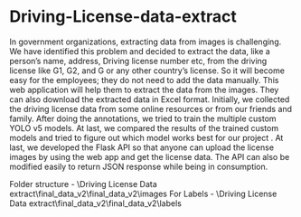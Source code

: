 # Driving-License-data-extract


In government organizations, extracting data from images is challenging. We have identified this problem and decided to extract the data, like a person’s name, address, Driving license number etc, from the driving license like G1, G2, and G or any other country’s license. So it will become easy for the employees; they do not need to add the data manually. This web application will help them to extract the data from the images. They can also download the extracted data in Excel format. 
Initially, we collected the driving license data from some online resources or from our friends and family. After doing the annotations, we tried to train the multiple custom YOLO v5 models. At last, we compared the results of the trained custom models and tried to figure out which model works best for our project . At last, we developed the Flask API so that anyone can upload the license images by using the web app and get the license data. The API can also be modified easily to return JSON response while being in consumption.

Folder structure - \Driving License Data extract\final_data_v2\final_data_v2\images
For Labels - \Driving License Data extract\final_data_v2\final_data_v2\labels 
